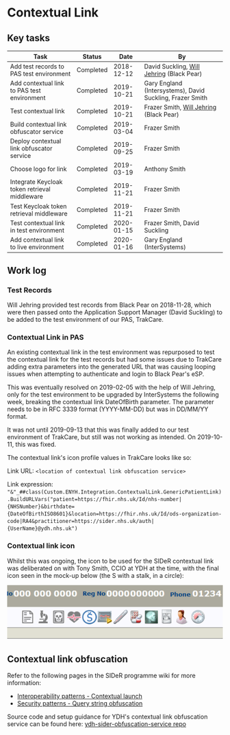 # Contextual Link

## Key tasks

| Task                                          | Status    | Date       | By                                                                       |
| --------------------------------------------- | --------- | ---------- | ------------------------------------------------------------------------ |
| Add test records to PAS test environment      | Completed | 2018-12-12 | David Suckling, [Will Jehring](https://github.com/wjehring) (Black Pear) |
| Add contextual link to PAS test environment   | Completed | 2019-10-21 | Gary England (Intersystems), David Suckling, Frazer Smith                |
| Test contextual link                          | Completed | 2019-10-21 | Frazer Smith, [Will Jehring](https://github.com/wjehring) (Black Pear)   |
| Build contextual link obfuscator service      | Completed | 2019-03-04 | Frazer Smith                                                             |
| Deploy contextual link obfuscator service     | Completed | 2019-09-25 | Frazer Smith                                                             |
| Choose logo for link                          | Completed | 2019-03-19 | Anthony Smith                                                            |
| Integrate Keycloak token retrieval middleware | Completed | 2019-11-21 | Frazer Smith                                                             |
| Test Keycloak token retrieval middleware      | Completed | 2019-11-21 | Frazer Smith                                                             |
| Test contextual link in test environment      | Completed | 2020-01-15 | Frazer Smith, David Suckling                                             |
| Add contextual link to live environment       | Completed | 2020-01-16 | Gary England (InterSystems)                                              |

## Work log

### Test Records

Will Jehring provided test records from Black Pear on 2018-11-28, which were then passed onto the Application Support Manager (David Suckling) to be added to the test environment of our PAS, TrakCare.

### Contextual Link in PAS

An existing contextual link in the test environment was repurposed to test the contextual link for the test records but had some issues due to TrakCare adding extra parameters into the generated URL that was causing looping issues when attempting to authenticate and login to Black Pear's eSP.

This was eventually resolved on 2019-02-05 with the help of Will Jehring, only for the test environment to be upgraded by InterSystems the following week, breaking the contextual link DateOfBirth parameter. The parameter needs to be in RFC 3339 format (YYYY-MM-DD) but was in DD/MM/YY format.

It was not until 2019-09-13 that this was finally added to our test environment of TrakCare, but still was not working as intended.
On 2019-10-11, this was fixed.

The contextual link's icon profile values in TrakCare looks like so:

Link URL: `<location of contextual link obfuscation service>`

Link expression: `"&"_##class(Custom.ENYH.Integration.ContextualLink.GenericPatientLink).BuildURLVars("patient=https://fhir.nhs.uk/Id/nhs-number|{NHSNumber}&birthdate={DateOfBirthISO8601}&location=https://fhir.nhs.uk/Id/ods-organization-code|RA4&practitioner=https://sider.nhs.uk/auth|{UserName}@ydh.nhs.uk")`

### Contextual link icon

Whilst this was ongoing, the icon to be used for the SIDeR contextual link was deliberated on with Tony Smith, CCIO at YDH at the time, with the final icon seen in the mock-up below (the S with a stalk, in a circle):

<img src="https://raw.githubusercontent.com/Fdawgs/ydh-fhir-listeners/master/docs/images/YDH-TrakCare-SIDeR-Contextual-Link-Icon.png" width="800">

## Contextual link obfuscation

Refer to the following pages in the SIDeR programme wiki for more information:

-   [Interoperability patterns - Contextual launch](https://github.com/Somerset-SIDeR-Programme/SIDeR-interop-patterns/wiki/contextual-launch)
-   [Security patterns - Query string obfuscation](https://github.com/Somerset-SIDeR-Programme/SIDeR-interop-patterns/wiki/query-string-obfuscation)

Source code and setup guidance for YDH's contextual link obfuscation service can be found here: [ydh-sider-obfuscation-service repo](https://github.com/Fdawgs/ydh-sider-obfuscation-service)
